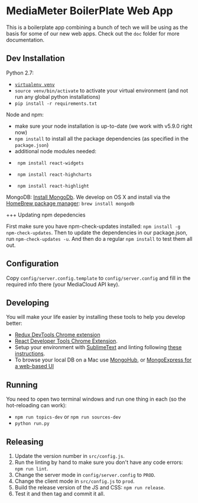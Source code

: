 MediaMeter BoilerPlate Web App
==============================

This is a boilerplate app combining a bunch of tech we will be using as the basis
for some of our new web apps.  Check out the `doc` folder for more documentation.

Dev Installation
----------------

Python 2.7:
 * [`virtualenv venv`](https://virtualenv.pypa.io/en/stable/)
 *  `source venv/bin/activate` to activate your virtual environment (and not run any global python installations)
 * `pip install -r requirements.txt`

Node and npm:  
 * make sure your node installation is up-to-date (we work with v5.9.0 right now)
 * `npm install` to install all the package dependencies (as specified in the `package.json`)
 * additional node modules needed:
 * 		npm install react-widgets
 * 		npm install react-highcharts
 * 		npm install react-highlight

MongoDB:
[Install MongoDb](https://docs.mongodb.com/manual/installation/).  We develop on OS X and install via the [HomeBrew package manager](http://brew.sh): `brew install mongodb`
 
+++ Updating npm depedencies

First make sure you have npm-check-updates installed: `npm install -g npm-check-updates`.
Then to update the dependencies in our package.json, run `npm-check-updates -u`.
And then do a regular `npm install` to test them all out.

Configuration
------------- 

Copy `config/server.config.template` to `config/server.config` and fill in the required info there (your MediaCloud API key).

Developing
----------

You will make your life easier by installing these tools to help you develop better:
 * [Redux DevTools Chrome extension](https://chrome.google.com/webstore/detail/redux-devtools/lmhkpmbekcpmknklioeibfkpmmfibljd)
 * [React Developer Tools Chrome Extension](https://chrome.google.com/webstore/detail/react-developer-tools/fmkadmapgofadopljbjfkapdkoienihi).
 * Setup your environment with [SublimeText](https://www.sublimetext.com) and linting following [these instructions](https://medium.com/planet-arkency/catch-mistakes-before-you-run-you-javascript-code-6e524c36f0c8#.1mela5864).
 * To browse your local DB on a Mac use [MongoHub](https://github.com/bububa/MongoHub-Mac), or [MongoExpress for a web-based UI](https://github.com/mongo-express/mongo-express)

Running
-------

You need to open two terminal windows and run one thing in each (so the hot-reloading can work):
 * `npm run topics-dev` or `npm run sources-dev`
 * `python run.py`

Releasing
---------

1. Update the version number in `src/config.js`.
2. Run the linting by hand to make sure you don't have any code errors: `npm run lint`.
3. Change the server mode in `config/server.config` to `PROD`.
4. Change the client mode in `src/config.js` to `prod`. 
5. Build the release version of the JS and CSS: `npm run release`.
6. Test it and then tag and commit it all.
